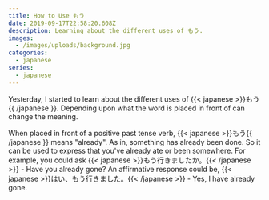 ```yaml
---
title: How to Use もう
date: 2019-09-17T22:58:20.608Z
description: Learning about the different uses of もう.
images:
  - /images/uploads/background.jpg
categories:
  - japanese
series:
  - japanese
---
```

Yesterday, I started to learn about the different uses of {{< japanese >}}もう{{ /japanese }}. Depending upon what the word is placed in front of can change the meaning.

When placed in front of a positive past tense verb, {{< japanese >}}もう{{ /japanese }} means "already". As in, something has already been done. So it can be used to express that you've already ate or been somewhere. For example, you could ask {{< japanese >}}もう行きましたか。{{< /japanese >}} - Have you already gone? An affirmative response could be, {{< japanese >}}はい、もう行きました。{{< /japanese >}} - Yes, I have already gone.
